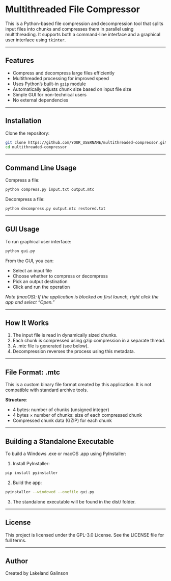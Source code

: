 # Multithreaded File Compressor

This is a Python-based file compression and decompression tool that splits input files into chunks and compresses them in parallel using multithreading. It supports both a command-line interface and a graphical user interface using `tkinter`.

---

## Features

- Compress and decompress large files efficiently
- Multithreaded processing for improved speed
- Uses Python’s built-in `gzip` module
- Automatically adjusts chunk size based on input file size
- Simple GUI for non-technical users
- No external dependencies

---

## Installation

Clone the repository:

```bash
git clone https://github.com/YOUR_USERNAME/multithreaded-compressor.git
cd multithreaded-compressor
```

---

## Command Line Usage

Compress a file:

```bash
python compress.py input.txt output.mtc
```

Decompress a file:

```bash
python decompress.py output.mtc restored.txt
```

---

## GUI Usage

To run graphical user interface:

```bash 
python gui.py
```

From the GUI, you can:
- Select an input file
- Choose whether to compress or decompress
- Pick an output destination
- Click and run the operation

*Note (macOS): If the application is blocked on first launch, right click the app and select “Open.”*

---

## How It Works
1. The input file is read in dynamically sized chunks.
2. Each chunk is compressed using gzip compression in a separate thread.
3. A .mtc file is generated (see below).
4. Decompression reverses the process using this metadata.

---

## File Format: .mtc

This is a custom binary file format created by this application. It is not compatible with standard archive tools.

**Structure**:
- 4 bytes: number of chunks (unsigned integer)
- 4 bytes × number of chunks: size of each compressed chunk
- Compressed chunk data (GZIP) for each chunk

---

## Building a Standalone Executable

To build a Windows .exe or macOS .app using PyInstaller:
1. Install PyInstaller:
```bash
pip install pyinstaller
```
2. Build the app:
```bash
pyinstaller --windowed --onefile gui.py
```
3. The standalone executable will be found in the dist/ folder.

---

## License

This project is licensed under the GPL-3.0 License. See the LICENSE file for full terms.

---

## Author

Created by Lakeland Galinson







